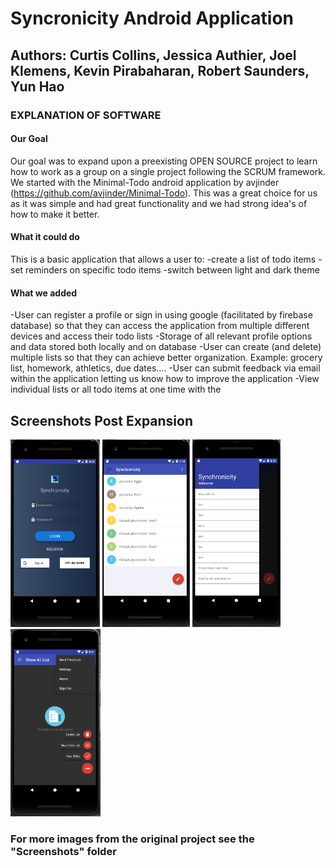 # Syncronicity Android Application

## Authors: Curtis Collins, Jessica Authier, Joel Klemens, Kevin Pirabaharan, Robert Saunders, Yun Hao

### EXPLANATION OF SOFTWARE
#### Our Goal
Our goal was to expand upon a preexisting OPEN SOURCE project to learn how to work as a group on a single project following the SCRUM framework. We started with the Minimal-Todo android application by avjinder (https://github.com/avjinder/Minimal-Todo). This was a great choice for us as it was simple and had great functionality and we had strong idea's of how to make it better.

#### What it could do
This is a basic application that allows a user to:
-create a list of todo items
-set reminders on specific todo items
-switch between light and dark theme

#### What we added
-User can register a profile or sign in using google (facilitated by firebase database) so that they can access the application from multiple different devices and access their todo lists
-Storage of all relevant profile options and data stored both locally and on database
-User can create (and delete) multiple lists so that they can achieve better organization. Example: grocery list, homework, athletics, due dates....
-User can submit feedback via email within the application letting us know how to improve the application
-View individual lists or all todo items at one time with the

## Screenshots Post Expansion
<img src="/docs/login-page.png" height="300px"/>      <img src="/docs/all-items-light.png" height="300px"/>       <img src="/docs/lists-list.png" height="300px"/>       <img src="/docs/main-view-dark.png" height="300px"/>

### For more images from the original project see the "Screenshots" folder

